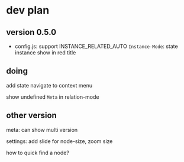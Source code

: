 # dev plan

## version 0.5.0

- config.js: support INSTANCE_RELATED_AUTO
`Instance-Mode`: state instance show in red title
## doing

add state navigate to context menu

show undefined `Meta` in relation-mode

## other version

meta: can show multi version

settings: add slide for node-size, zoom size

how to quick find a node?


